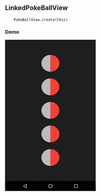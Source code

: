 ## LinkedPokeBallView

```
    PokeBallView.create(this)
```

### Demo

<img src="https://github.com/Anwesh43/LinkedPokeBallView/blob/master/demo/pokeballview.gif" width="300px" height="500px">